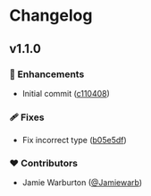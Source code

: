 # Changelog


## v1.1.0


### 🚀 Enhancements

- Initial commit ([c110408](https://github.com/hex-digital/nuxt-segment/commit/c110408))

### 🩹 Fixes

- Fix incorrect type ([b05e5df](https://github.com/hex-digital/nuxt-segment/commit/b05e5df))

### ❤️  Contributors

- Jamie Warburton ([@Jamiewarb](http://github.com/Jamiewarb))

